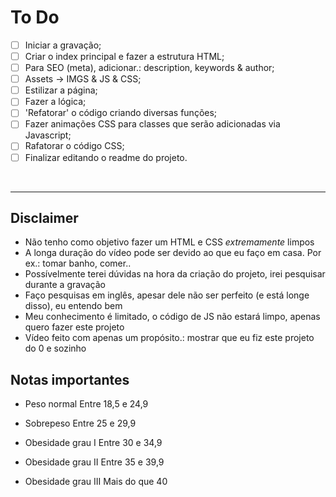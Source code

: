 # To Do   
<!-- TODO -->
- [ ] Iniciar a gravação;
- [ ] Criar o index principal e fazer a estrutura HTML;
- [ ] Para SEO (meta), adicionar.: description, keywords & author;
- [ ] Assets -> IMGS & JS & CSS;
- [ ] Estilizar a página;
- [ ] Fazer a lógica;
- [ ] 'Refatorar' o código criando diversas funções;
- [ ] Fazer animações CSS para classes que serão adicionadas via Javascript;
- [ ] Rafatorar o código CSS;
- [ ] Finalizar editando o readme do projeto.

</br>

________________________________________________

## Disclaimer
* Não tenho como objetivo fazer um HTML e CSS _extremamente_ limpos 
* A longa duração do vídeo pode ser devido ao que eu faço em casa. Por ex.: tomar banho, comer..
* Possívelmente terei dúvidas na hora da criação do projeto, irei pesquisar durante a gravação
* Faço pesquisas em inglês, apesar dele não ser perfeito (e está longe disso), eu entendo bem  
* Meu conhecimento é limitado, o código de JS não estará limpo, apenas quero fazer este projeto
* Vídeo feito com apenas um propósito.: mostrar que eu fiz este projeto do 0 e sozinho

## Notas importantes

- Peso normal
Entre 18,5 e 24,9

- Sobrepeso
Entre 25 e 29,9

- Obesidade grau I
Entre 30 e 34,9


- Obesidade grau II
Entre 35 e 39,9


- Obesidade grau III
Mais do que 40